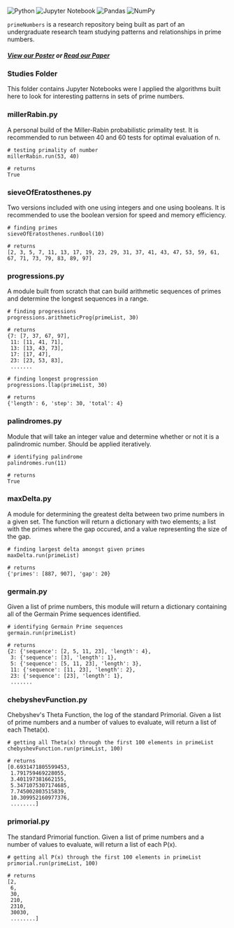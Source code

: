 ![Python](https://img.shields.io/badge/python-3670A0?style=for-the-badge&logo=python&logoColor=ffdd54)
![Jupyter Notebook](https://img.shields.io/badge/jupyter-%23FA0F00.svg?style=for-the-badge&logo=jupyter&logoColor=white)
![Pandas](https://img.shields.io/badge/pandas-%23150458.svg?style=for-the-badge&logo=pandas&logoColor=white)
![NumPy](https://img.shields.io/badge/numpy-%23013243.svg?style=for-the-badge&logo=numpy&logoColor=white)


`primeNumbers` is a research repository being built as part of an undergraduate research team studying patterns and relationships in prime numbers.

##### [View our Poster](https://raw.githubusercontent.com/ScruffyTheMoose/primeNumbers/main/imgs/MURL-poster-img.png) or [Read our Paper](https://github.com/ScruffyTheMoose/primeNumbers/blob/main/imgs/NumericalAdventuresWithPrimeNumbers.pdf)

### Studies Folder
This folder contains Jupyter Notebooks were I applied the algorithms built here to look for interesting patterns in sets of prime numbers.

### millerRabin.py
A personal build of the Miller-Rabin probabilistic primality test.
It is recommended to run between 40 and 60 tests for optimal evaluation of n.

```
# testing primality of number
millerRabin.run(53, 40)
```
```
# returns
True
```

### sieveOfEratosthenes.py
Two versions included with one using integers and one using booleans. It is recommended to use the boolean version for speed and memory efficiency.

```
# finding primes
sieveOfEratosthenes.runBool(10)
```
```
# returns
[2, 3, 5, 7, 11, 13, 17, 19, 23, 29, 31, 37, 41, 43, 47, 53, 59, 61, 67, 71, 73, 79, 83, 89, 97]
```

### progressions.py
A module built from scratch that can build arithmetic sequences of primes and determine the longest sequences in a range.

```
# finding progressions
progressions.arithmeticProg(primeList, 30)
```
```
# returns
{7: [7, 37, 67, 97],
 11: [11, 41, 71],
 13: [13, 43, 73],
 17: [17, 47],
 23: [23, 53, 83],
 .......
```

```
# finding longest progression
progressions.llap(primeList, 30)
```
```
# returns
{'length': 6, 'step': 30, 'total': 4}
```

### palindromes.py
Module that will take an integer value and determine whether or not it is a palindromic number. Should be applied iteratively.

```
# identifying palindrome
palindromes.run(11)
```
```
# returns
True
```

### maxDelta.py
A module for determining the greatest delta between two prime numbers in a given set. The function will return a dictionary with two elements; a list with the primes where the gap occured, and a value representing the size of the gap.

```
# finding largest delta amongst given primes
maxDelta.run(primeList)
```
```
# returns
{'primes': [887, 907], 'gap': 20}
```

### germain.py
Given a list of prime numbers, this module will return a dictionary containing all of the Germain Prime sequences identified.

```
# identifying Germain Prime sequences
germain.run(primeList)
```
```
# returns
{2: {'sequence': [2, 5, 11, 23], 'length': 4},
 3: {'sequence': [3], 'length': 1},
 5: {'sequence': [5, 11, 23], 'length': 3},
 11: {'sequence': [11, 23], 'length': 2},
 23: {'sequence': [23], 'length': 1},
 .......
```

### chebyshevFunction.py
Chebyshev's Theta Function, the log of the standard Primorial. Given a list of prime numbers and a number of values to evaluate, will return a list of each Theta(x).

```
# getting all Theta(x) through the first 100 elements in primeList
chebyshevFunction.run(primeList, 100)
```
```
# returns
[0.6931471805599453,
 1.791759469228055,
 3.401197381662155,
 5.3471075307174685,
 7.745002803515839,
 10.309952160977376,
 ........]
```

### primorial.py
The standard Primorial function. Given a list of prime numbers and a number of values to evaluate, will return a list of each P(x).

```
# getting all P(x) through the first 100 elements in primeList
primorial.run(primeList, 100)
```
```
# returns
[2,
 6,
 30,
 210,
 2310,
 30030,
 ........]
```
